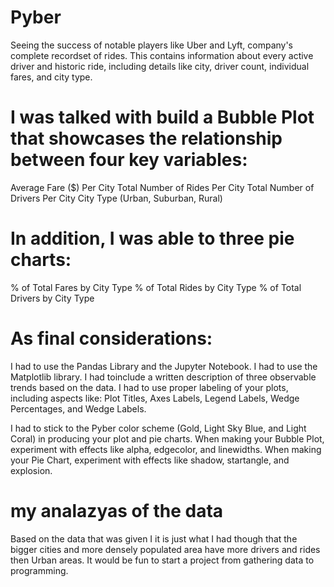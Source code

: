 # Pyber
 Seeing the success of notable players like Uber and Lyft, company's complete recordset of rides. This contains information about every active driver and historic ride, including details like city, driver count, individual fares, and city type.

# I was talked with  build a Bubble Plot that showcases the relationship between four key variables:
Average Fare ($) Per City
Total Number of Rides Per City
Total Number of Drivers Per City
City Type (Urban, Suburban, Rural)

# In addition, I was able to three pie charts:
% of Total Fares by City Type
% of Total Rides by City Type
% of Total Drivers by City Type

# As final considerations:

I had to  use the Pandas Library and the Jupyter Notebook.
I had to use the Matplotlib library.
I had toinclude a written description of three observable trends based on the data.
I had to use proper labeling of your plots, including aspects like: Plot Titles, Axes Labels, Legend Labels, Wedge Percentages, and Wedge Labels.


I had to  stick to the Pyber color scheme (Gold, Light Sky Blue, and Light Coral) in producing your plot and pie charts.
When making your Bubble Plot, experiment with effects like alpha, edgecolor, and linewidths.
When making your Pie Chart, experiment with effects like shadow, startangle, and explosion.



# my analazyas of the data 
Based on the data that was given I  it is just what I had though that the bigger cities and more densely populated area have more drivers and rides then Urban areas. It would be fun to start a project from gathering data to programming. 
